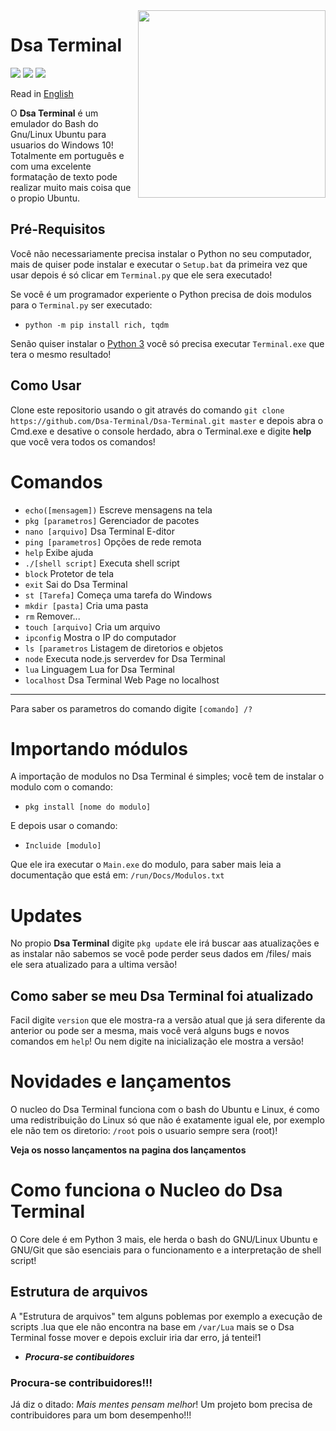 <img src="https://avatars3.githubusercontent.com/u/71603854?s=200&v=4" align=right height=300px width=300px>

# Dsa Terminal
![](https://img.shields.io/github/license/Dsa-Terminal/Dsa-Terminal)
![](https://img.shields.io/github/repo-size/Dsa-Terminal/Dsa-Terminal)
![](https://img.shields.io/github/languages/top/Dsa-Terminal/Dsa-Terminal)

Read in [English](https://github.com/Dsa-Terminal/Dsa-Terminal/blob/master/ENGLISH_README.md)

O **Dsa Terminal** é um emulador do Bash do Gnu/Linux Ubuntu para usuarios do Windows 10!
Totalmente em português e com uma excelente formatação de texto pode realizar muito mais coisa que o propio Ubuntu.

## Pré-Requisitos
Você não necessariamente precisa instalar o Python no seu computador, mais de quiser pode instalar e executar o `Setup.bat` da primeira vez que usar depois é só clicar em `Terminal.py` que ele sera executado!

Se você é um programador experiente o Python precisa de dois modulos para o `Terminal.py` ser executado:

- `python -m pip install rich, tqdm`

Senão quiser instalar o [Python 3](https://python.org/downloads) você só precisa executar `Terminal.exe` que tera o mesmo resultado!

## Como Usar
Clone este repositorio usando o git através do comando `git clone https://github.com/Dsa-Terminal/Dsa-Terminal.git master` e depois abra o Cmd.exe e desative o 
console herdado, abra o Terminal.exe e digite **help** que você vera todos os comandos!

# Comandos
- `echo([mensagem])`    Escreve mensagens na tela
- `pkg [parametros]`    Gerenciador de pacotes
- `nano [arquivo]`      Dsa Terminal E-ditor
- `ping [parametros]`   Opções de rede remota
- `help`                Exibe ajuda
- `./[shell script]`    Executa shell script
- `block`               Protetor de tela
- `exit`                Sai do Dsa Terminal
- `st [Tarefa]`         Começa uma tarefa do Windows
- `mkdir [pasta]`       Cria uma pasta
- `rm`                  Remover...
- `touch [arquivo]`     Cria um arquivo
- `ipconfig`            Mostra o IP do computador
- `ls [parametros`      Listagem de diretorios e objetos
- `node`                Executa node.js serverdev for Dsa Terminal
- `lua`                 Linguagem Lua for Dsa Terminal
- `localhost`           Dsa Terminal Web Page no localhost
_____________________________________________________________________________
Para saber os parametros do comando digite `[comando] /?`

# Importando módulos
A importação de modulos no Dsa Terminal é simples; você tem de instalar o modulo com o comando:
- `pkg install [nome do modulo]`

E depois usar o comando:
- `Incluide [modulo]`

Que ele ira executar o `Main.exe` do modulo, para saber mais leia a documentação que está em:
`/run/Docs/Modulos.txt`

# Updates
No propio **Dsa Terminal** digite `pkg update` ele irá buscar aas atualizações e
as instalar não sabemos se você pode perder seus dados em /files/ mais ele sera atualizado
para a ultima versão!
## Como saber se meu Dsa Terminal foi atualizado
Facil digite `version` que ele mostra-ra a versão atual que já sera diferente da anterior ou 
pode ser a mesma, mais você verá alguns bugs e novos comandos em `help`!
Ou nem digite na inicialização ele mostra a versão!

# Novidades e lançamentos
O nucleo do Dsa Terminal funciona com o bash do Ubuntu e Linux, é como uma redistribuição 
do Linux só que não é exatamente igual ele, por exemplo ele não tem os diretorio:
`/root` pois o usuario sempre sera (root)! 

**Veja os nosso lançamentos na pagina dos lançamentos**

# Como funciona o Nucleo do Dsa Terminal
O Core dele é em Python 3 mais, ele herda o bash do GNU/Linux Ubuntu e GNU/Git
que são esenciais para o funcionamento e a interpretação de shell script!

## Estrutura de arquivos
A "Estrutura de arquivos" tem alguns poblemas por exemplo a execução de scripts .lua
que ele não encontra na base em `/var/Lua` mais se o Dsa Terminal fosse mover e depois excluir
iria dar erro, já tentei!1

- ***Procura-se contibuidores***
### Procura-se contribuidores!!!
Já diz o ditado: *Mais mentes pensam melhor*! Um projeto bom precisa
de contribuidores para um bom desempenho!!!
